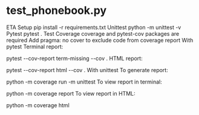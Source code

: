 # test_phonebook.py
ETA
Setup
pip install -r requirements.txt
Unittest
python -m unittest -v
Pytest
pytest .
Test Coverage
coverage and pytest-cov packages are required
Add pragma: no cover to exclude code from coverage report
With pytest
Terminal report:

pytest --cov-report term-missing --cov .
HTML report:

pytest --cov-report html --cov .
With unittest
To generate report:

python -m coverage run -m unittest
To view report in terminal:

python -m coverage report
To view report in HTML:

python -m coverage html
